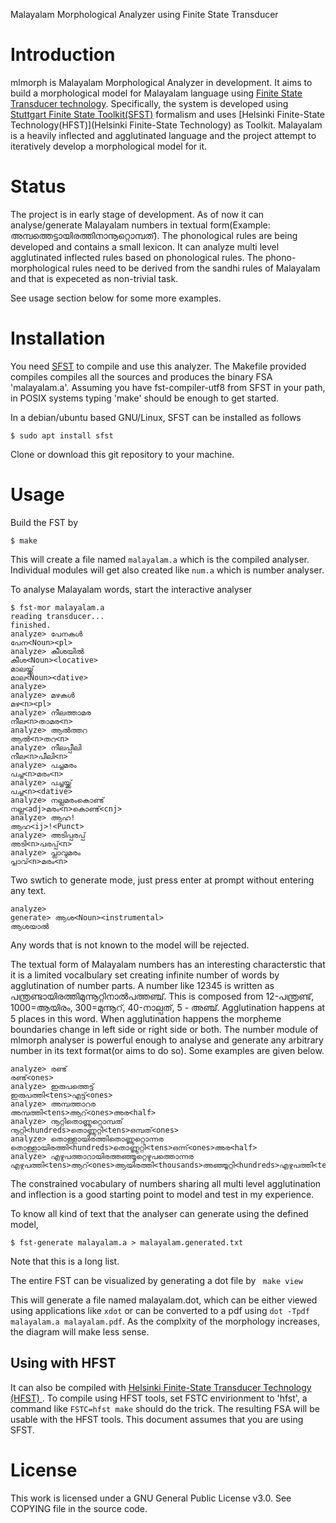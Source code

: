 Malayalam Morphological Analyzer using Finite State Transducer

Introduction
============
mlmorph is Malayalam Morphological Analyzer in development. It aims to build a morphological model for Malayalam language using  [Finite State Transducer technology](https://en.wikipedia.org/wiki/Finite-state_transducer). Specifically, the system is developed using [Stuttgart Finite State Toolkit(SFST)]( http://www.ims.uni-stuttgart.de/projekte/gramotron/SOFTWARE/SFST.html) formalism and uses [Helsinki Finite-State Technology(HFST)](Helsinki Finite-State Technology) as Toolkit. Malayalam is a heavily inflected and agglutinated language and the project attempt to iteratively develop a morphological model for it.

Status
======
The project is in early stage of development. As of now it can analyse/generate Malayalam numbers in textual form(Example: അമ്പത്തെട്ടായിരത്തിനാനൂറ്റൊമ്പത്). The phonological rules are being developed and contains a small lexicon. It can analyze multi level agglutinated inflected rules based on phonological rules. The phono-morphological rules need to be derived from the sandhi rules of Malayalam and that is expeceted as non-trivial task.

See usage section below for some more examples.

Installation
============
You need [SFST]( http://www.ims.uni-stuttgart.de/projekte/gramotron/SOFTWARE/SFST.html) to compile and use this analyzer. The Makefile
provided compiles compiles all the sources and produces the binary FSA
'malayalam.a'. Assuming you have fst-compiler-utf8 from SFST in your
path, in POSIX systems typing 'make' should be enough to get started.

In a debian/ubuntu based GNU/Linux, SFST can be installed as follows

```$ sudo apt install sfst```

Clone or download this git repository to your machine.

Usage
=====
Build the FST by

```$ make```

This will create a file named `malayalam.a` which is the compiled analyser. Individual modules will get also created like `num.a` which is number analyser.

To analyse Malayalam words, start the interactive analyser

```
$ fst-mor malayalam.a
reading transducer...
finished.
analyze> പേനകൾ
പേന<Noun><pl>
analyze> കീശയിൽ
കീശ<Noun><locative>
മാലയ്ക്ക്
മാല<Noun><dative>
analyze>
analyze> മഴകൾ
മഴ<n><pl>
analyze> നീലത്താമര
നീല<n>താമര<n>
analyze> ആൽത്തറ
ആൽ<n>തറ<n>
analyze> നീലപ്പീലി
നീല<n>പീലി<n>
analyze> പച്ചമരം
പച്ച<n>മരം<n>
analyze> പച്ചയ്ക്ക്
പച്ച<n><dative>
analyze> നല്ലമരംകൊണ്ട്
നല്ല<adj>മരം<n>കൊണ്ട്<cnj>
analyze> ആഹ!
ആഹ<ij>!<Punct>
analyze> അടിപ്പരപ്പ്
അടി<n>പരപ്പ്<n>
analyze> പ്ലാവുമരം
പ്ലാവ്<n>മരം<n>
```

Two swtich to generate mode, just press enter at prompt without entering any text.

```
analyze>
generate> ആശ<Noun><instrumental>
ആശയാൽ

```

Any words that is not known to the model will be rejected.

The textual form of Malayalam numbers has an interesting characterstic that it is a limited vocalbulary set creating infinite number of words by agglutination of number parts. A number like 12345 is written as പന്ത്രണ്ടായിരത്തിമുന്നൂറ്റിനാൽപത്തഞ്ച്. This is composed from 12-പന്ത്രണ്ട്, 1000=ആയിരം, 300=മുന്നൂറ്, 40-നാല്പത്, 5 - അഞ്ച്. Agglutination happens at 5 places in this word. When agglutination happens the morpheme boundaries change in left side or right side or both. The number module of mlmorph analyser is powerful enough to analyse and generate any arbitrary number in its text format(or aims to do so). Some examples are given below.

```
analyze> രണ്ട്
രണ്ട്<ones>
analyze> ഇരുപത്തെട്ട്
ഇരുപത്തി<tens>എട്ട്<ones>
analyze> അമ്പത്താറര
അമ്പത്തി<tens>ആറ്<ones>അര<half>
analyze> നൂറ്റിതൊണ്ണൂറ്റൊമ്പത്
നൂറ്റി<hundreds>തൊണ്ണൂറ്റി<tens>ഒമ്പത്<ones>
analyze> തൊള്ളായിരത്തിതൊണ്ണൂറ്റൊന്നര
തൊള്ളായിരത്തി<hundreds>തൊണ്ണൂറ്റി<tens>ഒന്ന്<ones>അര<half>
analyze> എഴുപത്താറായിരത്തഞ്ഞൂറ്റെഴുപത്തൊന്നര
എഴുപത്തി<tens>ആറ്<ones>ആയിരത്തി<thousands>അഞ്ഞൂറ്റി<hundreds>എഴുപത്തി<tens>ഒന്ന്<ones>അര<half>

```

The constrained vocabulary of numbers sharing all multi level agglutination and inflection is a good starting point to model and test in my experience.

To know all kind of text that the analyser can generate using the defined model,

```$ fst-generate malayalam.a > malayalam.generated.txt```

Note that this is a long list.

The entire FST can be visualized by generating a dot file by
``` make view```

This will generate a file named malayalam.dot, which can be either viewed using applications like `xdot` or can be converted to a pdf using `dot -Tpdf malayalam.a malayalam.pdf`. As the complxity of the morphology increases, the diagram will make less sense.

Using with HFST
---------------
It can also be compiled with [Helsinki Finite-State Transducer Technology (HFST) ](http://www.ling.helsinki.fi/kieliteknologia/tutkimus/hfst/). To compile using HFST tools, set
FSTC envirionment to 'hfst', a command like ```FSTC=hfst make``` should do
the trick. The resulting FSA will be usable with the HFST tools.  This document assumes that you are using SFST.

License
=======
This work is licensed under a GNU General Public License v3.0. See COPYING file in the source code.
